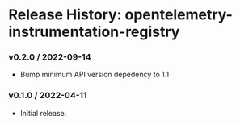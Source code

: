 # Release History: opentelemetry-instrumentation-registry

### v0.2.0 / 2022-09-14

* Bump minimum API version depedency to 1.1

### v0.1.0 / 2022-04-11

* Initial release.
